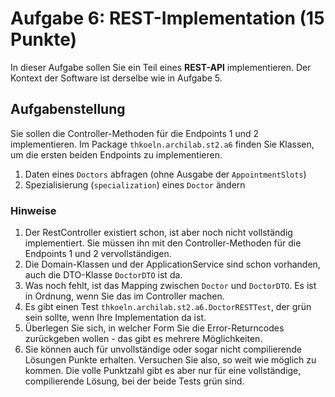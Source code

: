 # Aufgabe 6: REST-Implementation (15 Punkte)

In dieser Aufgabe sollen Sie ein Teil eines **REST-API** implementieren. Der Kontext 
der Software ist derselbe wie in Aufgabe 5. 

## Aufgabenstellung

Sie sollen die Controller-Methoden für die Endpoints 1 und 2 implementieren. Im Package 
`thkoeln.archilab.st2.a6` finden Sie Klassen, um die ersten beiden Endpoints zu implementieren.

1. Daten eines `Doctors` abfragen (ohne Ausgabe der `AppointmentSlots`)
2. Spezialisierung (`specialization`) eines `Doctor` ändern


### Hinweise

1. Der RestController existiert schon, ist aber noch nicht vollständig implementiert. Sie
   müssen ihn mit den Controller-Methoden für die Endpoints 1 und 2 vervollständigen. 
2. Die Domain-Klassen und der ApplicationService sind schon vorhanden, auch die DTO-Klasse
   `DoctorDTO` ist da. 
3. Was noch fehlt, ist das Mapping zwischen `Doctor` und `DoctorDTO`. Es ist in Ordnung,
   wenn Sie das im Controller machen.
4. Es gibt einen Test `thkoeln.archilab.st2.a6.DoctorRESTTest`, der grün sein sollte, wenn
   Ihre Implementation da ist.
5. Überlegen Sie sich, in welcher Form Sie die Error-Returncodes zurückgeben wollen - das
   gibt es mehrere Möglichkeiten.
6. Sie können auch für unvollständige oder sogar nicht compilierende Lösungen Punkte
   erhalten. Versuchen Sie also, so weit wie möglich zu kommen. Die volle Punktzahl
   gibt es aber nur für eine vollständige, compilierende Lösung, bei der beide Tests
    grün sind.


